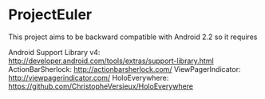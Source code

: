 ProjectEuler
============

This project aims to be backward compatible with Android 2.2 so it requires

Android Support Library v4: http://developer.android.com/tools/extras/support-library.html
ActionBarSherlock: http://actionbarsherlock.com/
ViewPagerIndicator: http://viewpagerindicator.com/
HoloEverywhere: https://github.com/ChristopheVersieux/HoloEverywhere
